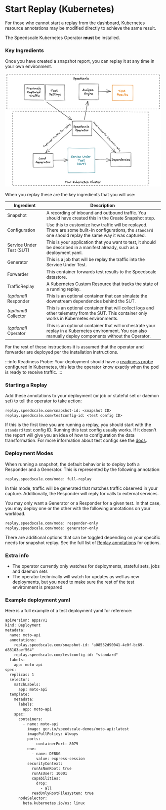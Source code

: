 
# Start Replay (Kubernetes)

For those who cannot start a replay from the dashboard, Kubernetes resource annotations may be modified directly to achieve the same result.

The Speedscale Kubernetes Operator **must** be installed.

### Key Ingredients

Once you have created a snapshot report, you can replay it at any time in your own environment.

![Test environment with all components deployed](./test-architecture.png)

When you replay these are the key ingredients that you will use:

| Ingredient               | Description                                                                                                                                                |
| ------------------------ | ---------------------------------------------------------------------------------------------------------------------------------------------------------- |
| Snapshot                 | A recording of inbound and outbound traffic. You should have created this in the Create Snapshot step.                                                     |
| Configuration            | Use this to customize how traffic will be replayed. There are some built-in configurations, the `standard` one should replay the same way it was captured. |
| Service Under Test (SUT) | This is your application that you want to test, it should be described in a manifest already, such as a deployment yaml.                                   |
| Generator                | This is a job that will be replay the traffic into the Service Under Test.                                                                                 |
| Forwarder                | This container forwards test results to the Speedscale datastore.                                                                                          |
| TrafficReplay            | A Kubernetes Custom Resource that tracks the state of a running replay.
| _(optional)_ Responder   | This is an optional container that can simulate the downstream dependencies behind the SUT.                                                                |
| _(optional)_ Collector   | This is an optional container that will collect logs and other telemetry from the SUT. This container only works in Kubernetes environments.               |
| _(optional)_ Operator    | This is an optional container that will orchestrate your replay in a Kubernetes environment. You can also manually deploy components without the Operator. |

For the rest of these instructions it is assumed that the operator and forwarder are deployed per the installation instructions.

:::info
Readiness Probe: Your deployment should have a [readiness probe](https://kubernetes.io/docs/tasks/configure-pod-container/configure-liveness-readiness-startup-probes/) configured in Kubernetes, this lets the operator know exactly when the pod is ready to receive traffic.
:::

### Starting a Replay <a href="#running-an-isolation-test" id="running-an-isolation-test"></a>

Add these annotations to your deployment (or job or stateful set or daemon set) to tell the operator to take action:

```
replay.speedscale.com/snapshot-id: <snapshot ID>
replay.speedscale.com/testconfig-id: <test config ID>
```

If this is the first time you are running a replay, you should start with the `standard` test config ID. Running this test config usually works. If it doesn't the report will give you an idea of how to configuration the data transformation. For more information about test configs see the [docs](../../../configuration/configuration/README.md).

### Deployment Modes

When running a snapshot, the default behavior is to deploy both a Responder and a Generator. This is represented by the following annotation:

```
replay.speedscale.com/mode: full-replay
```

In this mode, traffic will be generated that matches traffic observed in your capture.
Additionally, the Responder will reply for calls to external services.

You may only want a Generator or a Responder for a given test. In that case, you may deploy one or the other with the following annotations on your workload.

```
replay.speedscale.com/mode: responder-only
replay.speedscale.com/mode: generator-only
```

There are additional options that can be toggled depending on your specific needs for snapshot replay.
See the full list of [Replay annotations](./optional-replay-annotations.mdx) for options.

### Extra info <a href="#extra-info" id="extra-info"></a>

* The operator currently only watches for deployments, stateful sets, jobs and daemon sets
* The operator technically will watch for updates as well as new deployments, but you need to make sure the rest of the test environment is prepared

### Example deployment yaml <a href="#example-deployment-yaml" id="example-deployment-yaml"></a>

Here is a full example of a test deployment yaml for reference:

```
apiVersion: apps/v1
kind: Deployment
metadata:
  name: moto-api
  annotations:
    replay.speedscale.com/snapshot-id: "a08532d90041-4e0f-bc69-d88103aef564"
    replay.speedscale.com/testconfig-id: "standard"
  labels:
    app: moto-api
spec:
  replicas: 1
  selector:
    matchLabels:
      app: moto-api
  template:
    metadata:
      labels:
        app: moto-api
    spec:
      containers:
        - name: moto-api
          image: gcr.io/speedscale-demos/moto-api:latest
          imagePullPolicy: Always
          ports:
            - containerPort: 8079
          env:
            - name: DEBUG
              value: express-session
          securityContext:
            runAsNonRoot: true
            runAsUser: 10001
            capabilities:
              drop:
                - all
            readOnlyRootFilesystem: true
      nodeSelector:
        beta.kubernetes.io/os: linux
```

